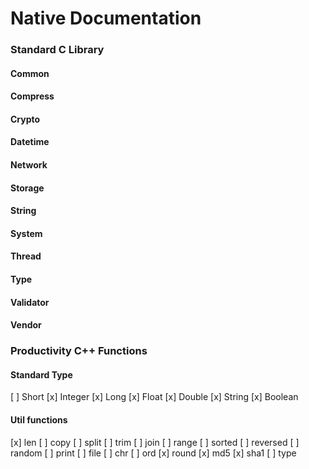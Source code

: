 # Native Documentation

### Standard C Library
#### Common
#### Compress
#### Crypto
#### Datetime
#### Network
#### Storage
#### String
#### System
#### Thread
#### Type
#### Validator
#### Vendor

### Productivity C++ Functions

#### Standard Type
[ ] Short
[x] Integer
[x] Long
[x] Float
[x] Double
[x] String
[x] Boolean

#### Util functions
[x] len
[ ] copy
[ ] split
[ ] trim
[ ] join
[ ] range
[ ] sorted
[ ] reversed
[ ] random
[ ] print
[ ] file
[ ] chr
[ ] ord
[x] round
[x] md5
[x] sha1
[ ] type